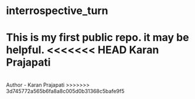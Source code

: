 # interrospective_turn
This is my first public repo. it may be helpful.
<<<<<<< HEAD
Karan Prajapati
=======
<br>
Author - Karan Prajapati
>>>>>>> 3d745772a565b6fa8a8c005d0b31368c5bafe9f5
